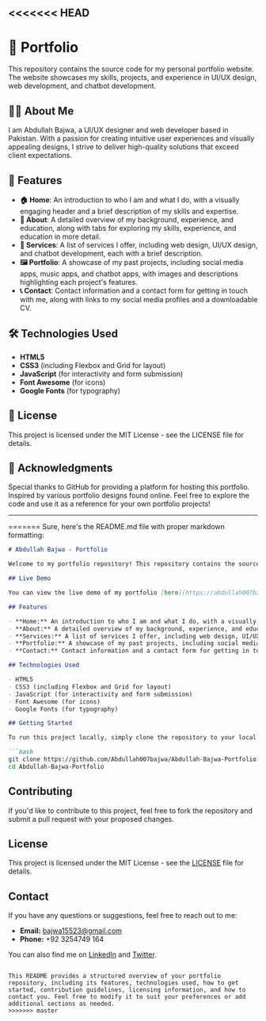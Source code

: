 <<<<<<< HEAD
---

# 💼 Portfolio

This repository contains the source code for my personal portfolio website. The website showcases my skills, projects, and experience in UI/UX design, web development, and chatbot development.

## 👨‍💻 About Me

I am Abdullah Bajwa, a UI/UX designer and web developer based in Pakistan. With a passion for creating intuitive user experiences and visually appealing designs, I strive to deliver high-quality solutions that exceed client expectations.

## 🌟 Features

- **🏠 Home**: An introduction to who I am and what I do, with a visually engaging header and a brief description of my skills and expertise.
- **📖 About**: A detailed overview of my background, experience, and education, along with tabs for exploring my skills, experience, and education in more detail.
- **💼 Services**: A list of services I offer, including web design, UI/UX design, and chatbot development, each with a brief description.
- **🖼️ Portfolio**: A showcase of my past projects, including social media apps, music apps, and chatbot apps, with images and descriptions highlighting each project's features.
- **📞 Contact**: Contact information and a contact form for getting in touch with me, along with links to my social media profiles and a downloadable CV.

## 🛠️ Technologies Used

- **HTML5**
- **CSS3** (including Flexbox and Grid for layout)
- **JavaScript** (for interactivity and form submission)
- **Font Awesome** (for icons)
- **Google Fonts** (for typography)

## 📜 License

This project is licensed under the MIT License - see the LICENSE file for details.

## 🙏 Acknowledgments

Special thanks to GitHub for providing a platform for hosting this portfolio. Inspired by various portfolio designs found online. Feel free to explore the code and use it as a reference for your own portfolio projects!

---
=======
Sure, here's the README.md file with proper markdown formatting:

```markdown
# Abdullah Bajwa - Portfolio

Welcome to my portfolio repository! This repository contains the source code for my personal portfolio website, where I showcase my skills, projects, and experience in UI/UX design, web development, and chatbot development.

## Live Demo

You can view the live demo of my portfolio [here](https://abdullah007bajwa.github.io/Abdullah-Bajwa-Portfolio/).

## Features

- **Home:** An introduction to who I am and what I do, with a visually engaging header and a brief description of my skills and expertise.
- **About:** A detailed overview of my background, experience, and education, along with tabs for exploring my skills, experience, and education in more detail.
- **Services:** A list of services I offer, including web design, UI/UX design, and chatbot development, each with a brief description.
- **Portfolio:** A showcase of my past projects, including social media apps, music apps, and chatbot apps, with images and descriptions highlighting each project's features.
- **Contact:** Contact information and a contact form for getting in touch with me, along with links to my social media profiles and a downloadable CV.

## Technologies Used

- HTML5
- CSS3 (including Flexbox and Grid for layout)
- JavaScript (for interactivity and form submission)
- Font Awesome (for icons)
- Google Fonts (for typography)

## Getting Started

To run this project locally, simply clone the repository to your local machine and open the `index.html` file in your web browser.

```bash
git clone https://github.com/Abdullah007bajwa/Abdullah-Bajwa-Portfolio.git
cd Abdullah-Bajwa-Portfolio
```

## Contributing

If you'd like to contribute to this project, feel free to fork the repository and submit a pull request with your proposed changes.

## License

This project is licensed under the MIT License - see the [LICENSE](LICENSE) file for details.

## Contact

If you have any questions or suggestions, feel free to reach out to me:

- **Email:** [bajwa15523@gmail.com](mailto:bajwa15523@gmail.com)
- **Phone:** +92 3254749 164

You can also find me on [LinkedIn](https://www.linkedin.com/in/abdullah-bajwa-6a27ab1a1/) and [Twitter](https://twitter.com/MAbdullahBajwa).
```

This README provides a structured overview of your portfolio repository, including its features, technologies used, how to get started, contribution guidelines, licensing information, and how to contact you. Feel free to modify it to suit your preferences or add additional sections as needed.
>>>>>>> master
